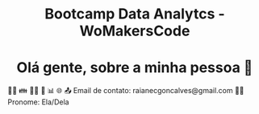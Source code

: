 <h1 align="center"> Bootcamp Data Analytcs - WoMakersCode </h1>
<h1 align="center"> Olá gente, sobre a minha pessoa 🤏</h1>
✊🏿 👪 🏳️‍🌈 🐶 📊 🌐
📤 Email de contato: raianecgoncalves@gmail.com
🙆‍♀️ Pronome: Ela/Dela
